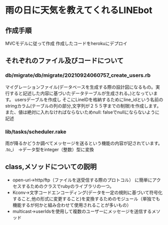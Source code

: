 # 雨の日に天気を教えてくれるLINEbot
## 作成手順
MVCモデルに従って作成
作成したコードをherokuにデプロイ

## それぞれのファイル及びコードについて
### db/migrate/db/migrate/20210924060757_create_users.rb
マイグレーションファイル(データベースを生成する際の設計図になるもの。実行すると記述した内容に基づいたデータテーブルが生成される。)となっています。
usersデーブルを作成し
そこにLineIDを格納するためにline_idという名前のstringカラム(テーブルの列の部分,文字列が２５５字までの制限)を作成します。
また、値は絶対に入れなければならないためnull: falseでnullにならないように記述

### lib/tasks/scheduler.rake
雨が降るかどうか調べてメッセージを送るという機能の内容が記されています。
.to_i　→データ型をinteger（整数）型に変換

## class,メソッドについての説明
- open-uri→http/ftp（ファイルを送受信する際のプロトコル） に簡単にアクセスするためのクラスでrubyのライブラリの一つ。
- Kconv→文字コードエンコーディング(データを一定の規則に基づいて符号化すること,他の形式に変更すること)を変換するためのモジュール（単独でも機能するが何かと組み合わせて使用されることが多いもの）
- multicast→userIdsを使用して複数のユーザーにメッセージを送信するメソッド
